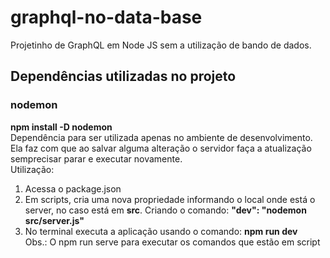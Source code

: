 # graphql-no-data-base
Projetinho de GraphQL em Node JS sem a utilização de bando de dados.  

## Dependências utilizadas no projeto
### nodemon
**npm install -D nodemon**  
Dependência para ser utilizada apenas no ambiente de desenvolvimento.  
Ela faz com que ao salvar alguma alteração o servidor faça a atualização semprecisar parar e executar novamente.  
Utilização:  
1) Acessa o package.json  
2) Em scripts, cria uma nova propriedade informando o local onde está o server, no caso está em **src**.
Criando o comando: **"dev": "nodemon src/server.js"**  
3) No terminal executa a aplicação usando o comando: **npm run dev**  
Obs.: O npm run serve para executar os comandos que estão em script  

